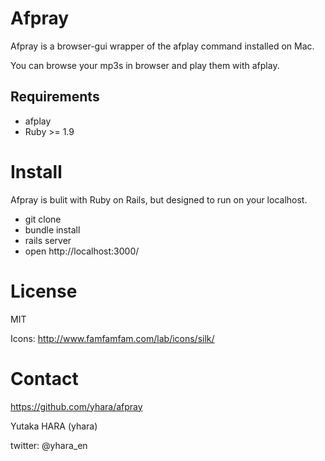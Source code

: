 Afpray
======

Afpray is a browser-gui wrapper of the afplay command
installed on Mac.

You can browse your mp3s in browser and play them with afplay.

Requirements
------------

* afplay
* Ruby >= 1.9

Install
=======

Afpray is bulit with Ruby on Rails, but designed to 
run on your localhost.

* git clone
* bundle install
* rails server
* open http://localhost:3000/

License
=======

MIT

Icons: http://www.famfamfam.com/lab/icons/silk/

Contact
=======

https://github.com/yhara/afpray

Yutaka HARA (yhara)

twitter: @yhara_en
